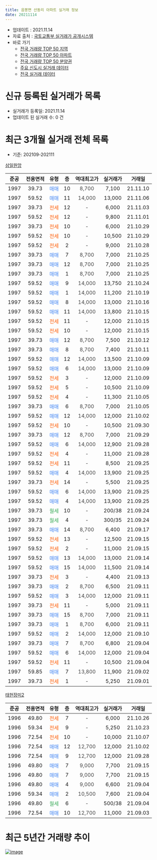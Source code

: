 ```yaml
---
title: 음봉면 산동리 아파트 실거래 정보
date: 20211114
---
```


* 업데이트 : 2021.11.14
* 자료 출처 : [국토교통부 실거래가 공개시스템](http://rt.molit.go.kr)
* 바로 가기
    * [전국 거래량 TOP 50 지역](https://apt-info.github.io/apt-trade-info/tr)
    * [전국 거래량 TOP 50 아파트](https://apt-info.github.io/apt-trade-info/ta)
    * [전국 거래량 TOP 50 분양권](https://apt-info.github.io/apt-trade-info/tb)
    * [주요 신도시 실거래 데이터](https://apt-info.github.io/apt-trade-info/newtown)
    * [전국 실거래 데이터](https://apt-info.github.io/apt-trade-info/all)



<script async src="https://pagead2.googlesyndication.com/pagead/js/adsbygoogle.js"></script>
<!-- 기본광고 -->
<ins class="adsbygoogle"
     style="display:block"
     data-ad-client="ca-pub-1142216861245946"
     data-ad-slot="4805727019"
     data-ad-format="auto"
     data-full-width-responsive="true"></ins>
<script>
     (adsbygoogle = window.adsbygoogle || []).push({});
</script>


# 신규 등록된 실거래가 목록

* 실거래가 등록일: 2021.11.14
* 업데이트 된 실거래 수: 0 건




<script async src="https://pagead2.googlesyndication.com/pagead/js/adsbygoogle.js"></script>
<!-- 기본광고 -->
<ins class="adsbygoogle"
     style="display:block"
     data-ad-client="ca-pub-1142216861245946"
     data-ad-slot="4805727019"
     data-ad-format="auto"
     data-full-width-responsive="true"></ins>
<script>
     (adsbygoogle = window.adsbygoogle || []).push({});
</script>


# 최근 3개월 실거래 전체 목록
* 기준: 202109-202111


[삼일원앙](https://search.naver.com/search.naver?query=%EC%82%BC%EC%9D%BC%EC%9B%90%EC%95%99)

|준공|전용면적|유형|층|역대최고가|실거래가|거래일|
|:---:|:---:|:---:|:---:|:---:|:---:|:---:|
|1997|39.73|<span style="color:#4285F3">매매</span>|10|<span style="color:#444444">8,700</span>|7,100|21.11.10|
|1997|59.52|<span style="color:#4285F3">매매</span>|11|<span style="color:#444444">14,000</span>|13,000|21.11.06|
|1997|39.73|<span style="color:#FF5A00">전세</span>|12|<span style="color:#444444">-</span>|6,000|21.11.03|
|1997|59.52|<span style="color:#FF5A00">전세</span>|12|<span style="color:#444444">-</span>|9,800|21.11.01|
|1997|39.73|<span style="color:#FF5A00">전세</span>|10|<span style="color:#444444">-</span>|6,000|21.10.29|
|1997|59.52|<span style="color:#FF5A00">전세</span>|10|<span style="color:#444444">-</span>|10,500|21.10.29|
|1997|59.52|<span style="color:#FF5A00">전세</span>|2|<span style="color:#444444">-</span>|9,000|21.10.28|
|1997|39.73|<span style="color:#4285F3">매매</span>|7|<span style="color:#444444">8,700</span>|7,000|21.10.25|
|1997|39.73|<span style="color:#4285F3">매매</span>|12|<span style="color:#444444">8,700</span>|7,000|21.10.25|
|1997|39.73|<span style="color:#4285F3">매매</span>|1|<span style="color:#444444">8,700</span>|7,000|21.10.25|
|1997|59.52|<span style="color:#4285F3">매매</span>|9|<span style="color:#444444">14,000</span>|13,750|21.10.24|
|1997|59.52|<span style="color:#4285F3">매매</span>|1|<span style="color:#444444">14,000</span>|11,200|21.10.19|
|1997|59.52|<span style="color:#4285F3">매매</span>|8|<span style="color:#444444">14,000</span>|13,000|21.10.16|
|1997|59.52|<span style="color:#4285F3">매매</span>|11|<span style="color:#444444">14,000</span>|13,800|21.10.15|
|1997|59.52|<span style="color:#FF5A00">전세</span>|11|<span style="color:#444444">-</span>|12,000|21.10.15|
|1997|59.52|<span style="color:#FF5A00">전세</span>|10|<span style="color:#444444">-</span>|12,000|21.10.15|
|1997|39.73|<span style="color:#4285F3">매매</span>|12|<span style="color:#444444">8,700</span>|7,500|21.10.12|
|1997|39.73|<span style="color:#4285F3">매매</span>|8|<span style="color:#444444">8,700</span>|7,400|21.10.11|
|1997|59.52|<span style="color:#4285F3">매매</span>|12|<span style="color:#444444">14,000</span>|13,500|21.10.09|
|1997|59.52|<span style="color:#4285F3">매매</span>|6|<span style="color:#444444">14,000</span>|13,000|21.10.09|
|1997|59.52|<span style="color:#FF5A00">전세</span>|3|<span style="color:#444444">-</span>|12,000|21.10.09|
|1997|59.52|<span style="color:#FF5A00">전세</span>|5|<span style="color:#444444">-</span>|10,500|21.10.09|
|1997|59.52|<span style="color:#FF5A00">전세</span>|4|<span style="color:#444444">-</span>|11,300|21.10.05|
|1997|39.73|<span style="color:#4285F3">매매</span>|6|<span style="color:#444444">8,700</span>|7,000|21.10.05|
|1997|59.52|<span style="color:#4285F3">매매</span>|12|<span style="color:#444444">14,000</span>|12,000|21.10.02|
|1997|59.52|<span style="color:#FF5A00">전세</span>|10|<span style="color:#444444">-</span>|10,500|21.09.30|
|1997|39.73|<span style="color:#4285F3">매매</span>|12|<span style="color:#444444">8,700</span>|7,000|21.09.29|
|1997|59.52|<span style="color:#4285F3">매매</span>|6|<span style="color:#444444">14,000</span>|12,900|21.09.28|
|1997|59.52|<span style="color:#FF5A00">전세</span>|4|<span style="color:#444444">-</span>|11,000|21.09.28|
|1997|59.52|<span style="color:#FF5A00">전세</span>|11|<span style="color:#444444">-</span>|8,500|21.09.25|
|1997|59.52|<span style="color:#4285F3">매매</span>|4|<span style="color:#444444">14,000</span>|13,900|21.09.25|
|1997|39.73|<span style="color:#FF5A00">전세</span>|14|<span style="color:#444444">-</span>|5,500|21.09.25|
|1997|59.52|<span style="color:#4285F3">매매</span>|6|<span style="color:#444444">14,000</span>|13,900|21.09.25|
|1997|59.52|<span style="color:#4285F3">매매</span>|4|<span style="color:#444444">14,000</span>|13,900|21.09.25|
|1997|39.73|<span style="color:#34A853">월세</span>|10|<span style="color:#444444">-</span>|200/38|21.09.24|
|1997|39.73|<span style="color:#34A853">월세</span>|4|<span style="color:#444444">-</span>|300/35|21.09.24|
|1997|39.73|<span style="color:#4285F3">매매</span>|14|<span style="color:#444444">8,700</span>|6,400|21.09.17|
|1997|59.52|<span style="color:#FF5A00">전세</span>|13|<span style="color:#444444">-</span>|12,500|21.09.15|
|1997|59.52|<span style="color:#FF5A00">전세</span>|2|<span style="color:#444444">-</span>|11,000|21.09.15|
|1997|59.52|<span style="color:#4285F3">매매</span>|13|<span style="color:#444444">14,000</span>|13,000|21.09.14|
|1997|59.52|<span style="color:#4285F3">매매</span>|15|<span style="color:#444444">14,000</span>|11,500|21.09.14|
|1997|39.73|<span style="color:#FF5A00">전세</span>|3|<span style="color:#444444">-</span>|4,400|21.09.13|
|1997|39.73|<span style="color:#4285F3">매매</span>|2|<span style="color:#444444">8,700</span>|6,500|21.09.11|
|1997|59.52|<span style="color:#4285F3">매매</span>|3|<span style="color:#444444">14,000</span>|12,000|21.09.11|
|1997|39.73|<span style="color:#FF5A00">전세</span>|11|<span style="color:#444444">-</span>|5,000|21.09.11|
|1997|39.73|<span style="color:#4285F3">매매</span>|15|<span style="color:#444444">8,700</span>|7,000|21.09.11|
|1997|39.73|<span style="color:#4285F3">매매</span>|1|<span style="color:#444444">8,700</span>|6,000|21.09.11|
|1997|59.52|<span style="color:#4285F3">매매</span>|2|<span style="color:#444444">14,000</span>|12,000|21.09.10|
|1997|39.73|<span style="color:#4285F3">매매</span>|7|<span style="color:#444444">8,700</span>|6,800|21.09.04|
|1997|59.52|<span style="color:#4285F3">매매</span>|6|<span style="color:#444444">14,000</span>|12,000|21.09.04|
|1997|59.52|<span style="color:#FF5A00">전세</span>|11|<span style="color:#444444">-</span>|10,500|21.09.04|
|1997|59.85|<span style="color:#4285F3">매매</span>|7|<span style="color:#444444">13,800</span>|11,900|21.09.02|
|1997|39.73|<span style="color:#FF5A00">전세</span>|1|<span style="color:#444444">-</span>|5,250|21.09.01|


<script async src="https://pagead2.googlesyndication.com/pagead/js/adsbygoogle.js"></script>
<!-- 기본광고 -->
<ins class="adsbygoogle"
     style="display:block"
     data-ad-client="ca-pub-1142216861245946"
     data-ad-slot="4805727019"
     data-ad-format="auto"
     data-full-width-responsive="true"></ins>
<script>
     (adsbygoogle = window.adsbygoogle || []).push({});
</script>


[태헌장미2](https://search.naver.com/search.naver?query=%ED%83%9C%ED%97%8C%EC%9E%A5%EB%AF%B82)

|준공|전용면적|유형|층|역대최고가|실거래가|거래일|
|:---:|:---:|:---:|:---:|:---:|:---:|:---:|
|1996|49.80|<span style="color:#FF5A00">전세</span>|7|<span style="color:#444444">-</span>|6,000|21.10.26|
|1996|59.34|<span style="color:#FF5A00">전세</span>|9|<span style="color:#444444">-</span>|5,250|21.10.23|
|1996|72.54|<span style="color:#FF5A00">전세</span>|10|<span style="color:#444444">-</span>|10,000|21.10.07|
|1996|72.54|<span style="color:#4285F3">매매</span>|12|<span style="color:#444444">12,700</span>|12,000|21.10.02|
|1996|72.54|<span style="color:#4285F3">매매</span>|9|<span style="color:#444444">12,700</span>|12,000|21.09.28|
|1996|49.80|<span style="color:#4285F3">매매</span>|7|<span style="color:#444444">9,000</span>|7,700|21.09.15|
|1996|49.80|<span style="color:#4285F3">매매</span>|7|<span style="color:#444444">9,000</span>|7,700|21.09.15|
|1996|49.80|<span style="color:#4285F3">매매</span>|4|<span style="color:#444444">9,000</span>|6,600|21.09.04|
|1996|59.34|<span style="color:#4285F3">매매</span>|2|<span style="color:#444444">10,500</span>|7,600|21.09.04|
|1996|49.80|<span style="color:#34A853">월세</span>|6|<span style="color:#444444">-</span>|500/38|21.09.04|
|1996|72.54|<span style="color:#4285F3">매매</span>|10|<span style="color:#444444">12,700</span>|11,000|21.09.03|



<script async src="https://pagead2.googlesyndication.com/pagead/js/adsbygoogle.js"></script>
<!-- 기본광고 -->
<ins class="adsbygoogle"
     style="display:block"
     data-ad-client="ca-pub-1142216861245946"
     data-ad-slot="4805727019"
     data-ad-format="auto"
     data-full-width-responsive="true"></ins>
<script>
     (adsbygoogle = window.adsbygoogle || []).push({});
</script>


# 최근 5년간 거래량 추이


<div style="width:100%;">
    <canvas id="deal_progress" height="200"></canvas>
</div>

<script>
new Chart(document.getElementById("deal_progress"), {
    type: 'line',
    data: {
        labels: ['16.01','16.02','16.03','16.04','16.05','16.06','16.07','16.08','16.09','16.10','16.11','16.12','17.01','17.02','17.03','17.04','17.05','17.06','17.07','17.08','17.09','17.10','17.11','17.12','18.01','18.02','18.03','18.04','18.05','18.06','18.07','18.08','18.09','18.10','18.11','18.12','19.01','19.02','19.03','19.04','19.05','19.06','19.07','19.08','19.09','19.10','19.11','19.12','20.01','20.02','20.03','20.04','20.05','20.06','20.07','20.08','20.09','20.10','20.11','20.12','21.01','21.02','21.03','21.04','21.05','21.06','21.07','21.08','21.09','21.10','21.11'],
        datasets: [{
            label: '매매/분양권',
            data: [10,7,8,18,5,9,10,18,13,9,8,14,5,8,12,11,9,42,30,8,8,6,11,9,7,9,14,8,4,4,6,8,5,3,13,2,8,10,6,6,10,12,11,10,7,21,16,32,15,5,11,15,15,10,18,6,13,21,10,23,19,11,28,33,29,33,29,31,22,14,2],
            borderColor: "rgba(66, 133, 243, 1)",
            backgroundColor: "rgba(66, 133, 243, 0.05)",
            borderWidth: 1,
            pointRadius: 0,
            fill: false,
            lineTension: 0
        },{
            label: '전/월세',
            data: [16,23,12,9,19,15,15,12,12,15,6,7,12,14,8,8,9,9,10,15,9,4,5,8,7,7,10,6,6,8,5,7,4,10,10,6,13,12,7,8,10,10,12,22,12,11,11,18,13,12,8,14,15,5,11,8,11,11,10,5,6,3,19,6,11,12,23,14,13,11,2],
            borderColor: "rgba(255, 90, 0, 1)",
            backgroundColor: "rgba(255, 90, 0, 0.05)",
            borderWidth: 1,
            pointRadius: 0,
            fill: false,
            lineTension: 0
        },{
            label: '합계',
            data: [26,30,20,27,24,24,25,30,25,24,14,21,17,22,20,19,18,51,40,23,17,10,16,17,14,16,24,14,10,12,11,15,9,13,23,8,21,22,13,14,20,22,23,32,19,32,27,50,28,17,19,29,30,15,29,14,24,32,20,28,25,14,47,39,40,45,52,45,35,25,4],
            borderColor: "rgba(0, 0, 0, 1)",
            backgroundColor: "rgba(0, 0, 0, 0.03)",
            borderWidth: 0.1,
            pointRadius: 0,
            fill: true,
            lineTension: 0
        }
        ]
    },
    options: {
        responsive: true,
        title: {
            display: false
        },
        tooltips: {
            mode: 'index',
            intersect: false
        },
        hover: {
            mode: 'nearest',
            intersect: true
        },
        scales: {
            xAxes: [{
                display: true,
                scaleLabel: {
                    display: true,
                    labelString: '년/월'
                }
            }],
            yAxes: [{
                display: true,
                ticks: {
                    suggestedMin: 0,
                },
                scaleLabel: {
                    display: true,
                    labelString: '실거래 수'
                }
            }]
        }
    }
});

</script>


[![image](https://apt-info.github.io/images/2020-01-03-apt-trade-info/1024x500.png)](https://play.google.com/store/apps/details?id=com.aptinfo.apttradeinfo)


